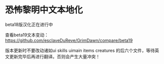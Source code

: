 恐怖黎明中文本地化
===

beta18版汉化正在进行中

查看beta19文本变动：https://github.com/esclaveDuReve/GrimDawn/compare/beta19

版本更新时不要改动诸如ui skills uimain items creatures 的后六个文件，等待英文更新完毕后再进行翻译。否则会产生大量冲突！
